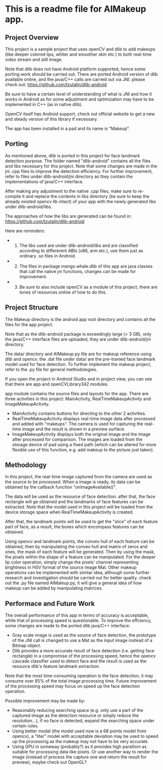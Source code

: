 # This is a readme file for AIMakeup app.

## **Project Overview**
This project is a sample project that uses openCV and dlib to add makeups (like
deeper colored lips, whiter and smoother skin etc.) to both real-time video stream
and still image.

Note that dlib does not have Android platform supported, hence some porting work
should be carried out. There are ported Android version of dlib available online,
and the java/C++ calls are carried out via JNI.
please check out: https://github.com/tzutalin/dlib-android

Be sure to have a certain level of understanding of what is JNI and how it works
in Android as for some adjustment and optimization may have to be implemented in
C++ (as in native dlib).

OpenCV itself has Android support, check out official website to get a new and
steady version of this library if necessary.

The app has been installed in a pad and its name is "Makeup".


## **Porting**
As mentioned above, dlib is ported in this project for face landmark detection
purpose. The folder named "dlib-android" contains all the files and libs necessary
for this project. Note that some changes are made in the jni .cpp files to improve
the detection efficiency. For further improvement, refer to files under dlib-android/jni
directory as they contain the implementations of java/C++ interface.

After making any adjustment to the native .cpp files, make sure to re-compile it
and replace the contents in libs directory (be sure to keep the already existed 
opencv lib intact) of your app with the newly generated libs under dlib-android/libs.

The approaches of how the libs are generated can be found in:
https://github.com/tzutalin/dlib-android

Here are reminders:
- 1. The libs used are under dlib-android/libs and are classified according to differerent ABIs (x86, arm etc.), use them just as ordinary .so files in Android.
- 2. The files in package mango.whale.dlib of this app are java classes that call the native jni functions, changes can be made for improvement.
- 3. Be sure to also include openCV as a module of this project, there are tones of resources online of how to do this.


## **Project Structure**
The Makeup directory is the android app root directory and contains all the files
for the app project.

Note that as the dlib-android package is exceedingly large (> 3 GB), only the
java/C++ interface files are uploaded, they are under dlib-android/jni directory.

The data/ directory and AIMakeup.py file are for makeup reference using dlib and
opencv. the .dat file under data/ are the pre-tranied face landmark model used for
face detection. To further implement the makeup project, refer to the .py file
for general methodologies.

If you open the project in Android Studio and in project view, you can see that
there are app and openCVLibrary342 modules.

app module contains the source files and layouts for the app. There are three activities in this project:
MainActivity, RealTimeMakeupActivity and ImageMakeupActivity.

- MainActivity contains buttons for directing to the other 2 activities.
- RealTimeMakeupActivity displays real-time image data after processed and added with "makeups". The camera is used for capturing the real-time image and the result is shown in a preview surface.
- ImageMakeupActivity displays both the original image and the image after processed for comparison. The images are loaded from the storage device of pad using a fixed path (which can be altered for more flexible use of this function, e.g. add makeup to the picture just taken).


## **Methodology**
In this project, the real-time image captured from the camera are used as the
source to be processed. When a image is ready, its data can be obtained by the callback
function "onImageAvailable()".

The data will be used as the resource of face detection. after that, the face rectangle
will ge obtained and the landmarks of face features can be extracted. Note that the
model used in this project will be loaded from the device storage space when RealTimeMakeupActivity
is created.

After that, the landmark points will be used to get the "slice" of each feature part
of face, as a result, the boxes which encompass features can be obtained.

Using opencv and landmark points, the convex hull of each feature can be obtained,
then by manipulating the convex hull and matrix of zeros and ones, the mask of
each feature will be generated. Then by using the mask, the pixels within the shape
of a feature can be manipulated. For the deeper lip color operation, simply change
the pixels' channel representing brightness in HSV format of the source image Mat.
Other makeup operations can be implemented with similar idea, although some further
research and investigation should be carried out for better quality.
check out the .py file named AIMaleup.py, it will give a general idea of how makeup
can be added by manipulating matrices.



## **Performace and Future Work**
The overall performance of this app in terms of accuracy is acceptable, while that of
processing speed is questionable.
To improve the effciency, some changes are made to the ported dlib java/C++ interface:
- Gray scale image is used as the source of face detection, the prototype of the JNI call is changed to use a Mat as the input image instead of a Bitmap object.
- Dlib provides a more accurate result of face detection (i.e. getting face rectangle) in a compromise of the processing speed, hence the opencv cascade classifier used to detect face and the result is used as the resource dlib's feature landmark extraction.

Note that the most time-consuming operation is the face detection, it may consume
over 85% of the total image processing time. Future improvement of the processing
speed may focus on speed up the face detection operation.

Possible improvement may be made by:
- Reasonably reducing searching space (e.g. only use a part of the captured image as the detection resource or simply reduce the resolution...), if no face is detected, expand the searching space under certain rules.
- Using better model (the model used now is a 68 points model from opencv), a "liter" model with acceptable deviation may be used to speed up the processing as the makeup may not have to be very accurate.
- Using GPU in someway (probably?) as it provides high parallism as suitable for processing data like pixels. Or use another way to render the image (instead of process the capture one and return the result for preview), maybe check out OpenGL?
